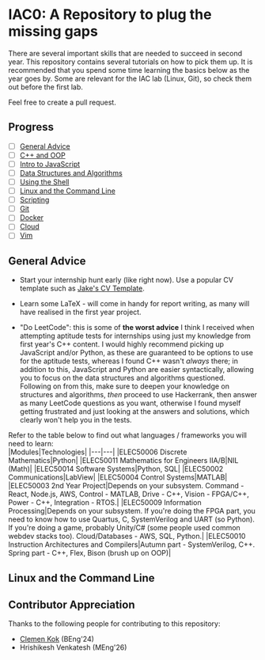 # IAC0: A Repository to plug the missing gaps

There are several important skills that are needed to succeed in second year. This repository contains several tutorials on how to pick them up. It is recommended that you spend some time learning the basics below as the year goes by. Some are relevant for the IAC lab (Linux, Git), so check them out before the first lab.

Feel free to create a pull request.

## Progress

- [ ] [General Advice](#general-advice)
- [ ] [C++ and OOP](/C++.md)
- [ ] [Intro to JavaScript](/JavaScript.md)
- [ ] [Data Structures and Algorithms](/DSandA.md)
- [ ] [Using the Shell](/shell_cheat_sheet.md)
- [ ] [Linux and the Command Line](#linux-and-the-command-line)
- [ ] [Scripting](/Scripting.md)
- [ ] [Git](/Git.md)
- [ ] [Docker](/Docker.md)
- [ ] [Cloud](/Cloud.md)
- [ ] [Vim](/Vim.md)

## General Advice

- Start your internship hunt early (like right now). Use a popular CV template such as [Jake's CV Template](https://www.overleaf.com/latex/templates/jakes-resume/syzfjbzwjncs).  

- Learn some LaTeX - will come in handy for report writing, as many will have realised in the first year project.

- "Do LeetCode": this is some of **the worst advice** I think I received when attempting aptitude tests for internships using just my knowledge from first year's C++ content. I would highly recommend picking up JavaScript and/or Python, as these are guaranteed to be options to use for the aptitude tests, whereas I found C++ wasn't *always* there; in addition to this, JavaScript and Python are easier syntactically, allowing you to focus on the data structures and algorithms questioned. Following on from this, make sure to deepen your knowledge on structures and algorithms, *then* proceed to use Hackerrank, then answer as many LeetCode questions as you want, otherwise I found myself getting frustrated and just looking at the answers and solutions, which clearly won't help you in the tests.

Refer to the table below to find out what languages / frameworks you will need to learn:  
|Modules|Technologies|
|---|---|
|ELEC50006 Discrete Mathematics|Python|
|ELEC50011 Mathematics for Engineers IIA/B|NIL (Math)|
|ELEC50014 Software Systems|Python, SQL|
|ELEC50002 Communications|LabView|
|ELEC50004 Control Systems|MATLAB|
|ELEC50003 2nd Year Project|Depends on your subsystem. Command - React, Node.js, AWS, Control - MATLAB, Drive - C++, Vision - FPGA/C++, Power - C++, Integration - RTOS.|
|ELEC50009 Information Processing|Depends on your subsystem. If you're doing the FPGA part, you need to know how to use Quartus, C, SystemVerilog and UART (so Python). If you're doing a game, probably Unity/C# (some people used common webdev stacks too). Cloud/Databases - AWS, SQL, Python.|
|ELEC50010 Instruction Architectures and Compilers|Autumn part - SystemVerilog, C++. Spring part - C++, Flex, Bison (brush up on OOP)|

## Linux and the Command Line




## Contributor Appreciation

Thanks to the following people for contributing to this repository:

- [Clemen Kok](https://clemenkok.com/) (BEng'24)
- Hrishikesh Venkatesh (MEng'26)

